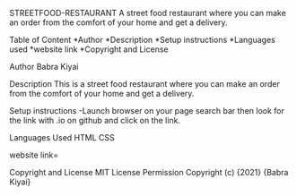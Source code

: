 STREETFOOD-RESTAURANT
A street food restaurant where you can make an order from the comfort of your home and get a delivery.


Table of Content 
*Author 
*Description 
*Setup instructions 
*Languages used 
*website link 
*Copyright and License

Author 
Babra Kiyai

Description 
This is a street food restaurant where you can make an order from the comfort of your home and get a delivery.

Setup instructions
-Launch browser on your page search bar then look for the link with .io on github and click on the link.

Languages Used
HTML CSS

website link= 

Copyright and License MIT License Permission Copyright (c) {2021} {Babra Kiyai}
